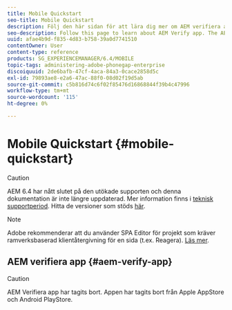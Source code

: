 ```yaml
---
title: Mobile Quickstart
seo-title: Mobile Quickstart
description: Följ den här sidan för att lära dig mer om AEM verifiera app. Appen AEM Verify är ett snabbt och enkelt sätt att köra dina AEM mobilprogram på alla iOS- och Android-mobilenheter.
seo-description: Follow this page to learn about AEM Verify app. The AEM Verify app is a quick and an easy way to run your AEM mobile applications on any iOS or Android mobile device.
uuid: afae4b9d-f835-4d83-b758-39a0d7741510
contentOwner: User
content-type: reference
products: SG_EXPERIENCEMANAGER/6.4/MOBILE
topic-tags: administering-adobe-phonegap-enterprise
discoiquuid: 2de6bafb-47cf-4aca-84a3-0cace2858d5c
exl-id: 79893ae8-e2a6-47ac-88f0-08d02f19d5ab
source-git-commit: c5b816d74c6f02f85476d16868844f39b4c47996
workflow-type: tm+mt
source-wordcount: '115'
ht-degree: 0%

---
```


# Mobile Quickstart {#mobile-quickstart}

>[!CAUTION]
>
>AEM 6.4 har nått slutet på den utökade supporten och denna dokumentation är inte längre uppdaterad. Mer information finns i [teknisk supportperiod](https://helpx.adobe.com/support/programs/eol-matrix.html). Hitta de versioner som stöds [här](https://experienceleague.adobe.com/docs/).

>[!NOTE]
>
>Adobe rekommenderar att du använder SPA Editor för projekt som kräver ramverksbaserad klientåtergivning för en sida (t.ex. Reagera). [Läs mer](/help/sites-developing/spa-overview.md).

## AEM verifiera app {#aem-verify-app}

>[!CAUTION]
>
>AEM Verifiera app har tagits bort. Appen har tagits bort från Apple AppStore och Android PlayStore.
